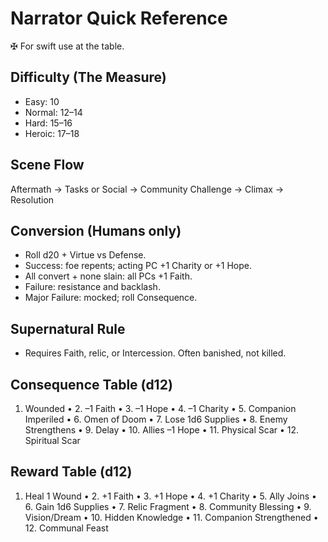 # Narrator Quick Reference

✠ For swift use at the table.

## Difficulty (The Measure)
- Easy: 10  
- Normal: 12–14  
- Hard: 15–16  
- Heroic: 17–18  

## Scene Flow
Aftermath → Tasks or Social → Community Challenge → Climax → Resolution  

## Conversion (Humans only)
- Roll d20 + Virtue vs Defense.  
- Success: foe repents; acting PC +1 Charity or +1 Hope.  
- All convert + none slain: all PCs +1 Faith.  
- Failure: resistance and backlash.  
- Major Failure: mocked; roll Consequence.  

## Supernatural Rule
- Requires Faith, relic, or Intercession. Often banished, not killed.  

## Consequence Table (d12)
1. Wounded • 2. –1 Faith • 3. –1 Hope • 4. –1 Charity • 5. Companion Imperiled • 6. Omen of Doom • 7. Lose 1d6 Supplies • 8. Enemy Strengthens • 9. Delay • 10. Allies –1 Hope • 11. Physical Scar • 12. Spiritual Scar  

## Reward Table (d12)
1. Heal 1 Wound • 2. +1 Faith • 3. +1 Hope • 4. +1 Charity • 5. Ally Joins • 6. Gain 1d6 Supplies • 7. Relic Fragment • 8. Community Blessing • 9. Vision/Dream • 10. Hidden Knowledge • 11. Companion Strengthened • 12. Communal Feast
